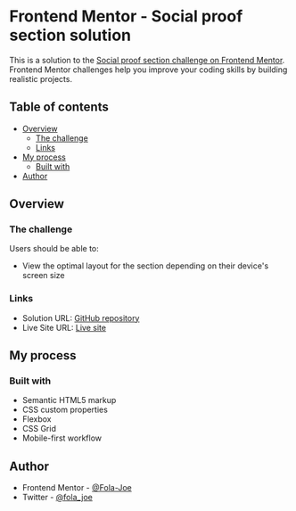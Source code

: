 # Frontend Mentor - Social proof section solution

This is a solution to the [Social proof section challenge on Frontend Mentor](https://www.frontendmentor.io/challenges/social-proof-section-6e0qTv_bA). Frontend Mentor challenges help you improve your coding skills by building realistic projects. 

## Table of contents

- [Overview](#overview)
  - [The challenge](#the-challenge)
  - [Links](#links)
- [My process](#my-process)
  - [Built with](#built-with)
- [Author](#author)


## Overview

### The challenge

Users should be able to:

- View the optimal layout for the section depending on their device's screen size

### Links

- Solution URL: [GitHub repository](https://github.com/Fola-Joe/Social-proof-section.git)
- Live Site URL: [Live site](https://fola-joe.github.io/Social-proof-section/)

## My process

### Built with

- Semantic HTML5 markup
- CSS custom properties
- Flexbox
- CSS Grid
- Mobile-first workflow

## Author

- Frontend Mentor - [@Fola-Joe](https://www.frontendmentor.io/profile/Fola-Joe)
- Twitter - [@fola_joe](https://twitter.com/fola_joe)
